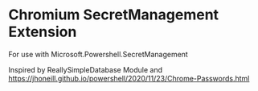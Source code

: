 # Chromium SecretManagement Extension

For use with Microsoft.Powershell.SecretManagement

Inspired by ReallySimpleDatabase Module and  https://jhoneill.github.io/powershell/2020/11/23/Chrome-Passwords.html